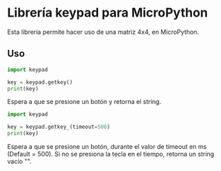 # Librería keypad para MicroPython

Esta librería permite hacer uso de una matriz 4x4, en MicroPython. 

## Uso

```python
import keypad

key = keypad.getkey()
print(key)
```
Espera a que se presione un botón y retorna el string.

```python
import keypad

key = keypad.getkey_(timeout=500)
print(key)
```
Espera a que se presione un botón, durante el valor de timeout en ms (Default = 500). Si no se presiona la tecla en el tiempo, retorna un string vacío "".
